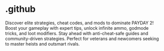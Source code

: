 # .github
Discover elite strategies, cheat codes, and mods to dominate PAYDAY 2! Boost your gameplay with expert tips, unlock infinite ammo, godmode tricks, and loot modifiers. Stay ahead with anti-cheat-safe guides and community-driven strategies. Perfect for veterans and newcomers seeking to master heists and outsmart rivals.
